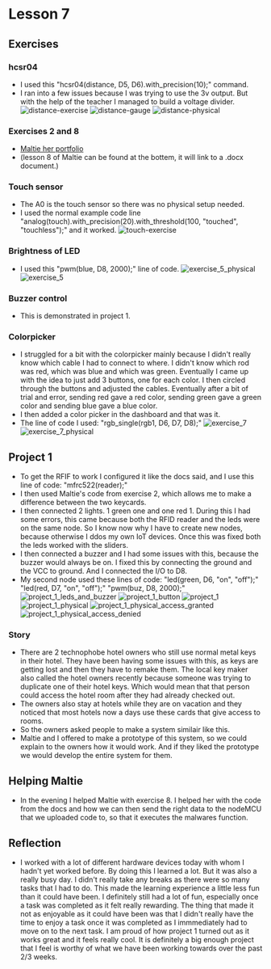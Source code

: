 # Lesson 7

## Exercises

### hcsr04

* I used this "hcsr04(distance, D5, D6).with_precision(10);" command.
* I ran into a few issues because I was trying to use the 3v output. But with the help of the teacher I managed to build a voltage divider.
![distance-exercise](https://github.com/Tom284/portfolio-minor-iot/blob/main/Lesson%207/distance-exercise.PNG)
![distance-gauge](https://github.com/Tom284/portfolio-minor-iot/blob/main/Lesson%207/distance-gauge.PNG)
![distance-physical](https://github.com/Tom284/portfolio-minor-iot/blob/main/Lesson%207/distance-physical.jpg)

### Exercises 2 and 8

* [Maltie her portfolio](https://github.com/maltie01/globalminor_IoT_Maltie/wiki/Lessons)
*  (lesson 8 of Maltie can be found at the bottem, it will link to a .docx document.)

### Touch sensor

* The A0 is the touch sensor so there was no physical setup needed.
* I used the normal example code line "analog(touch).with_precision(20).with_threshold(100, "touched", "touchless");" and it worked.
![touch-exercise](https://github.com/Tom284/portfolio-minor-iot/blob/main/Lesson%207/touch-exercise.PNG)

### Brightness of LED

* I used this "pwm(blue, D8, 2000);" line of code.
![exercise_5_physical](https://github.com/Tom284/portfolio-minor-iot/blob/main/Lesson%207/exercise_5_physical.jpg)
![exercise_5](https://github.com/Tom284/portfolio-minor-iot/blob/main/Lesson%207/exercise_5.PNG)

### Buzzer control

* This is demonstrated in project 1.

### Colorpicker

* I struggled for a bit with the colorpicker mainly because I didn't really know which cable I had to connect to where. I didn't know which rod was red, which was blue and which was green. Eventually I came up with the idea to just add 3 buttons, one for each color. I then circled through the buttons and adjusted the cables. Eventually after a bit of trial and error, sending red gave a red color, sending green gave a green color and sending blue gave a blue color.
* I then added a color picker in the dashboard and that was it.
* The line of code I used: "rgb_single(rgb1, D6, D7, D8);"
![exercise_7](https://github.com/Tom284/portfolio-minor-iot/blob/main/Lesson%207/exercise_7.PNG)
![exercise_7_physical](https://github.com/Tom284/portfolio-minor-iot/blob/main/Lesson%207/exercise_7_physical.jpg)


## Project 1

* To get the RFIF to work I configured it like the docs said, and I use this line of code: "mfrc522(reader);"
* I then used Maltie's code from exercise 2, which allows me to make a difference between the two keycards. 
* I then connected 2 lights. 1 green one and one red 1. During this I had some errors, this came because both the RFID reader and the leds were on the same node. So I know now why I have to create new nodes, because otherwise I ddos my own IoT devices. Once this was fixed both the leds worked with the sliders.
* I then connected a buzzer and I had some issues with this, because the buzzer would always be on. I fixed this by connecting the ground and the VCC to ground. And I connected the I/O to D8.
* My second node used these lines of code: 
"led(green, D6, "on", "off");"
"led(red, D7, "on", "off");"
"pwm(buz, D8, 2000);"
![project_1_leds_and_buzzer](https://github.com/Tom284/portfolio-minor-iot/blob/main/Lesson%207/project_1_leds_and_buzzer.PNG)
![project_1_button](https://github.com/Tom284/portfolio-minor-iot/blob/main/Lesson%207/project_1_button.PNG)
![project_1](https://github.com/Tom284/portfolio-minor-iot/blob/main/Lesson%207/project_1.PNG)
![project_1_physical](https://github.com/Tom284/portfolio-minor-iot/blob/main/Lesson%207/project_1_physical.jpg)
![project_1_physical_access_granted](https://github.com/Tom284/portfolio-minor-iot/blob/main/Lesson%207/project_1_physical_access_granted.jpg)
![project_1_physical_access_denied](https://github.com/Tom284/portfolio-minor-iot/blob/main/Lesson%207/project_1_physical_access_denied.jpg)

### Story

* There are 2 technophobe hotel owners who still use normal metal keys in their hotel. They have been having some issues with this, as keys are getting lost and then they have to remake them. The local key maker also called the hotel owners recently because someone was trying to duplicate one of their hotel keys. Which would mean that that person could access the hotel room after they had already checked out. 
* The owners also stay at hotels while they are on vacation and they noticed that most hotels now a days use these cards that give access to rooms. 
* So the owners asked people to make a system similair like this.
* Maltie and I offered to make a prototype of this system, so we could explain to the owners how it would work. And if they liked the prototype we would develop the entire system for them.



## Helping Maltie

* In the evening I helped Maltie with exercise 8. I helped her with the code from the docs and how we can then send the right data to the nodeMCU that we uploaded code to, so that it executes the malwares function.


## Reflection

* I worked with a lot of different hardware devices today with whom I hadn't yet worked before. By doing this I learned a lot. But it was also a really busy day. I didn't really take any breaks as there were so many tasks that I had to do. This made the learning experience a little less fun than it could have been. I definitely still had a lot of fun, especially once a task was completed as it felt really rewarding. The thing that made it not as enjoyable as it could have been was that I didn't really have the time to enjoy a task once it was completed as I immmediately had to move on to the next task. I am proud of how project 1 turned out as it works great and it feels really cool. It is definitely a big enough project that I feel is worthy of what we have been working towards over the past 2/3 weeks. 

